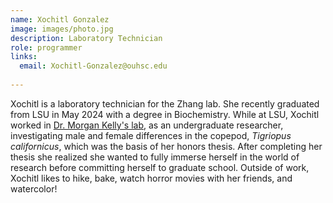 ```yaml
---
name: Xochitl Gonzalez
image: images/photo.jpg
description: Laboratory Technician
role: programmer
links:
  email: Xochitl-Gonzalez@ouhsc.edu
  
---
```

Xochitl is a laboratory technician for the Zhang lab.  She recently graduated from LSU in May 2024 with a degree in Biochemistry.  While at LSU, Xochitl worked in [Dr. Morgan Kelly's lab](https://www.morgankelly.biology.lsu.edu/index.html), as an undergraduate researcher, investigating male and female differences in the copepod, *Tigriopus californicus*, which was the basis of her honors thesis.  After completing her thesis she realized she wanted to fully immerse herself in the world of research before committing herself to graduate school.  Outside of work, Xochitl likes to hike, bake, watch horror movies with her friends, and watercolor!
